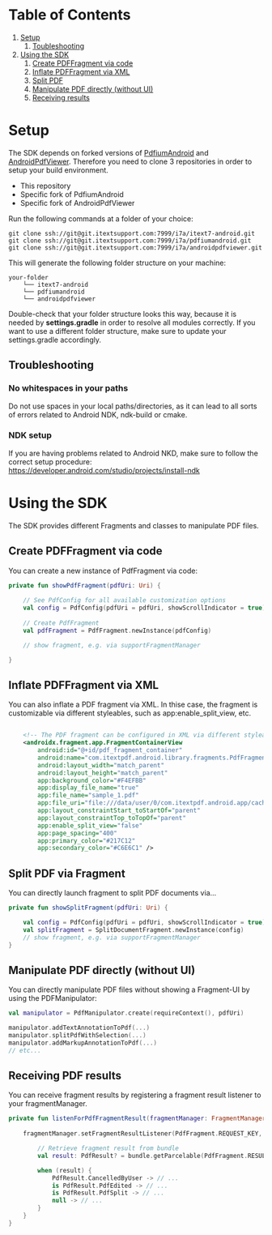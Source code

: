 # Table of Contents
1. [Setup](#setup)
   1. [Toubleshooting](#troubleshooting)
2. [Using the SDK](#third-example)
   1. [Create PDFFragment via code](#create-pdffragment-via-code)
   2. [Inflate PDFFragment via XML](#inflate-pdffragment-via-xml)
   3. [Split PDF](#split-pdf)
   4. [Manipulate PDF directly (without UI)](#manipulate-pdf-directly-without-ui)
   5. [Receiving results](#receiving-pdf-results)

# Setup

The SDK depends on forked versions of [PdfiumAndroid](https://github.com/barteksc/AndroidPdfViewer) and [AndroidPdfViewer](https://github.com/barteksc/PdfiumAndroid).
Therefore you need to clone 3 repositories in order to setup your build environment.

- This repository
- Specific fork of PdfiumAndroid
- Specific fork of AndroidPdfViewer

Run the following commands at a folder of your choice:

```
git clone ssh://git@git.itextsupport.com:7999/i7a/itext7-android.git
git clone ssh://git@git.itextsupport.com:7999/i7a/pdfiumandroid.git
git clone ssh://git@git.itextsupport.com:7999/i7a/androidpdfviewer.git
```

This will generate the following folder structure on your machine:

```
your-folder
    └── itext7-android
    └── pdfiumandroid
    └── androidpdfviewer
```

Double-check that your folder structure looks this way, because it is needed by **settings.gradle** in order to resolve all modules correctly.
If you want to use a different folder structure, make sure to update your settings.gradle accordingly.

## Troubleshooting

### No whitespaces in your paths
Do not use spaces in your local paths/directories, as it can lead to all sorts of errors related to Android NDK, ndk-build or cmake.

### NDK setup
If you are having problems related to Android NKD, make sure to follow the correct setup procedure:
https://developer.android.com/studio/projects/install-ndk


# Using the SDK

The SDK provides different Fragments and classes to manipulate PDF files.

## Create PDFFragment via code

You can create a new instance of PdfFragment via code:

```kotlin
private fun showPdfFragment(pdfUri: Uri) {
    
    // See PdfConfig for all available customization options
    val config = PdfConfig(pdfUri = pdfUri, showScrollIndicator = true)
    
    // Create PdfFragment
    val pdfFragment = PdfFragment.newInstance(pdfConfig)

    // show fragment, e.g. via supportFragmentManager

}
```

## Inflate PDFFragment via XML

You can also inflate a PDF fragment via XML. In thise case, the fragment is customizable via different styleables, such as app:enable_split_view, etc.

```xml

    <!-- The PDF fragment can be configured in XML via different styleables, such as app:enable_split_view, etc. -->
    <androidx.fragment.app.FragmentContainerView
        android:id="@+id/pdf_fragment_container"
        android:name="com.itextpdf.android.library.fragments.PdfFragment"
        android:layout_width="match_parent"
        android:layout_height="match_parent"
        app:background_color="#F4EFBB"
        app:display_file_name="true"
        app:file_name="sample_1.pdf"
        app:file_uri="file:///data/user/0/com.itextpdf.android.app/cache/sample_1.pdf"
        app:layout_constraintStart_toStartOf="parent"
        app:layout_constraintTop_toTopOf="parent"
        app:enable_split_view="false"
        app:page_spacing="400"
        app:primary_color="#217C12"
        app:secondary_color="#C6E6C1" />
```

## Split PDF via Fragment

You can directly launch fragment to split PDF documents via...

```kotlin
private fun showSplitFragment(pdfUri: Uri) {

    val config = PdfConfig(pdfUri = pdfUri, showScrollIndicator = true)
    val splitFragment = SplitDocumentFragment.newInstance(config)
    // show fragment, e.g. via supportFragmentManager
}
```

## Manipulate PDF directly (without UI)

You can directly manipulate PDF files without showing a Fragment-UI by using the PDFManipulator:

```kotlin
val manipulator = PdfManipulator.create(requireContext(), pdfUri)

manipulator.addTextAnnotationToPdf(...)
manipulator.splitPdfWithSelection(...) 
manipulator.addMarkupAnnotationToPdf(...) 
// etc...
```

## Receiving PDF results

You can receive fragment results by registering a fragment result listener to your fragmentManager.

```kotlin
private fun listenForPdfFragmentResult(fragmentManager: FragmentManager) {
    
    fragmentManager.setFragmentResultListener(PdfFragment.REQUEST_KEY, this) { requestKey: String, bundle: Bundle ->

        // Retrieve fragment result from bundle
        val result: PdfResult? = bundle.getParcelable(PdfFragment.RESULT_FILE)

        when (result) {
            PdfResult.CancelledByUser -> // ...
            is PdfResult.PdfEdited -> // ...
            is PdfResult.PdfSplit -> // ...
            null -> // ...
        }
    }
}
```
